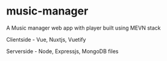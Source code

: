 # music-manager

A Music manager web app with player built using MEVN stack

Clientside - Vue, Nuxtjs, Vuetify

Serverside - Node, Expressjs, MongoDB files
